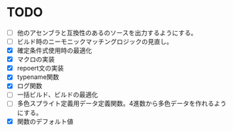 # TODO

- [ ] 他のアセンブラと互換性のあるのソースを出力するようにする。  
- [ ] ビルド時のニーモニックマッチングロジックの見直し。
- [x] 確定条件式使用時の最適化
- [x] マクロの実装
- [x] repoert文の実装
- [x] typename関数
- [x] ログ関数
- [ ] 一括ビルド、ビルドの最適化 
- [ ] 多色スプライト定義用データ定義関数。4進数から多色データを作れるようにする。
- [x] 関数のデフォルト値